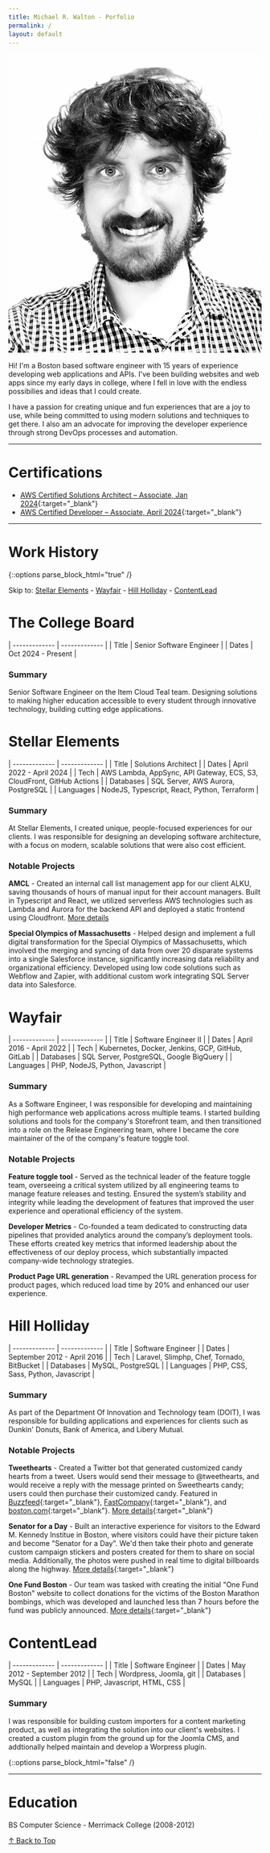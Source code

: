 ```yaml
---
title: Michael R. Walton - Porfolio
permalink: /
layout: default
---
```


<img class="profile-picture" src="assets/profile.jpeg">

Hi! I'm a Boston based software engineer with 15 years of experience developing web applications and APIs. I've been building websites and web apps since my early days in college, where I fell in love with the endless possibilies and ideas that I could create.

I have a passion for creating unique and fun experiences that are a joy to use, while being committed to using modern solutions and techniques to get there. I also am an advocate for improving the developer experience through strong DevOps processes and automation.

---

# Certifications
- [AWS Certified Solutions Architect – Associate, Jan 2024](https://www.credly.com/badges/396937e3-f38b-44d5-bffa-245decd79af6){:target="_blank"}
- [AWS Certified Developer – Associate, April 2024](https://www.credly.com/badges/1e5648f1-7cf7-4d86-879f-8dec39eee5ad/){:target="_blank"}

---

# Work History
{::options parse_block_html="true" /}
<div class="work-history">

Skip to: [Stellar Elements](#stellar-elements) - [Wayfair](#wayfair) - [Hill Holliday](#hill-holliday) - [ContentLead](#contentlead)

# The College Board

| ------------- | ------------- |
| Title | Senior Software Engineer |
| Dates | Oct 2024 - Present |

### Summary

Senior Software Engineer on the Item Cloud Teal team. Designing solutions to making higher education accessible to every student through innovative technology, building cutting edge applications.

# Stellar Elements

| ------------- | ------------- |
| Title | Solutions Architect |
| Dates | April 2022 - April 2024 |
| Tech |  AWS Lambda, AppSync, API Gateway, ECS, S3, CloudFront, GitHub Actions |
| Databases | SQL Server, AWS Aurora, PostgreSQL |
| Languages | NodeJS, Typescript, React, Python, Terraform |

### Summary 

At Stellar Elements, I created unique, people-focused experiences for our clients. I was responsible for designing an developing software architecture, with a focus on modern, scalable solutions that were also cost efficient.

### Notable Projects

**AMCL** - Created an internal call list management app for our client ALKU, saving thousands of hours of manual input for their account managers. Built in Typescript and React, we utilized serverless AWS technologies such as Lambda and Aurora for the backend API and deployed a static frontend using Cloudfront. [More details](https://www.stellarelements.com/work/alku-web-application)

**Special Olympics of Massachusetts** - Helped design and implement a full digital transformation for the Special Olympics of Massachusetts, which involved the merging and syncing of data from over 20 disparate systems into a single Salesforce instance, significantly increasing data reliability and organizational efficiency. Developed using low code solutions such as Webflow and Zapier, with additional custom work integrating SQL Server data into Salesforce.

# Wayfair

| ------------- | ------------- |
| Title | Software Engineer II |
| Dates | April 2016 - April 2022 |
| Tech |  Kubernetes, Docker, Jenkins, GCP, GitHub, GitLab |
| Databases | SQL Server, PostgreSQL, Google BigQuery |
| Languages | PHP, NodeJS, Python, Javascript |

### Summary

As a Software Engineer, I was responsible for developing and maintaining high performance web applications across multiple teams. I started building solutions and tools for the company's Storefront team, and then transitioned into a role on the Release Engineering team, where I became the core maintainer of the of the company's feature toggle tool.

### Notable Projects
**Feature toggle tool** - Served as the technical leader of the feature toggle team, overseeing a critical system utilized by all engineering teams to manage feature releases and testing. Ensured the system’s stability and integrity while leading the development of features that improved the user experience and operational efficiency of the system.

**Developer Metrics** - Co-founded a team dedicated to constructing data pipelines that provided analytics around the company’s deployment tools. These efforts created key metrics that informed leadership about the effectiveness of our deploy process, which substantially impacted company-wide technology strategies.

**Product Page URL generation** - Revamped the URL generation process for product pages, which reduced load time by 20% and enhanced our user experience.

# Hill Holliday

| ------------- | ------------- |
| Title | Software Engineer |
| Dates | September 2012 - April 2016 |
| Tech | Laravel, Slimphp, Chef, Tornado, BitBucket |
| Databases | MySQL, PostgreSQL |
| Languages | PHP, CSS, Sass, Python, Javascript |

### Summary
As part of the Department Of Innovation and Technology team (DOIT), I was responsible for building applications and experiences for clients such as Dunkin' Donuts, Bank of America, and Libery Mutual.

### Notable Projects
**Tweethearts** - Created a Twitter bot that generated customized candy hearts from a tweet. Users would send their message to @tweethearts, and would receive a reply with the message printed on Sweethearts candy; users could then purchase their customized candy. Featured in [Buzzfeed](https://www.buzzfeed.com/ryanhatesthis/theres-a-twitter-account-that-turns-anything-into-candy-hear){:target="_blank"}, [FastCompany](https://www.fastcompany.com/3025236/this-valentines-day-you-can-send-your-sweetheart-a-tweetheart){:target="_blank"}, and [boston.com](https://www.boston.com/news/business/2014/02/11/unforgettable-valentines-day-gifts/){:target="_blank"}. [More details](https://www.commarts.com/project/22956/tweethearts){:target="_blank"}

**Senator for a Day**  - Built an interactive experience for visitors to the Edward M. Kennedy Institue in Boston, where visitors could have their picture taken and become "Senator for a Day". We'd then take their photo and generate custom campaign stickers and posters created for them to share on social media. Additionally, the photos were pushed in real time to digital billboards along the highway. [More details](https://www.commarts.com/project/24657/senator-for-the-day){:target="_blank"}

**One Fund Boston** - Our team was tasked with creating the initial "One Fund Boston" website to collect donations for the victims of the Boston Marathon bombings, which was developed and launched less than 7 hours before the fund was publicly announced. [More details](https://adage.com/article/news/hill-holliday-creates-bombing-victim-relief-fund-fund/240989){:target="_blank"}


# ContentLead

| ------------- | ------------- |
| Title | Software Engineer |
| Dates | May 2012 - September 2012 |
| Tech | Wordpress, Joomla, git |
| Databases | MySQL |
| Languages | PHP, Javascript, HTML, CSS |

### Summary
I was responsible for building custom importers for a content marketing product, as well as integrating the solution into our client's websites. I created a custom plugin from the ground up for the Joomla CMS, and addtionally helped maintain and develop a Worpress plugin.

</div>
{::options parse_block_html="false" /}

---

# Education
BS Computer Science - Merrimack College (2008-2012)

<a href="#" class="back-to-top">↑ Back to Top</a>